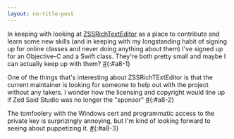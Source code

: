 ```yaml
---
layout: no-title-post
---
```

In keeping with looking at [ZSSRichTextEditor](https://github.com/nnhubbard/ZSSRichTextEditor) as a place to contribute and learn some new skills (and in keeping with my longstanding habit of signing up for online classes and never doing anything about them) I've signed up for an Objective-C and a Swift class. They're both pretty small and maybe I can actually keep up with them? [#](#a8-1){:#a8-1}

One of the things that's interesting about ZSSRichTExtEditor is that the current maintainer is looking for someone to help out with the project without any takers. I wonder how the licensing and copyright would line up if Zed Said Studio was no longer the "sponsor" [#](#a8-2){:#a8-2}

The tomfoolery with the Windows cert and programmatic access to the private key is surprizingly annoying, but I'm kind of looking forward to seeing about puppetizing it. [#](#a8-3){:#a8-3} 
